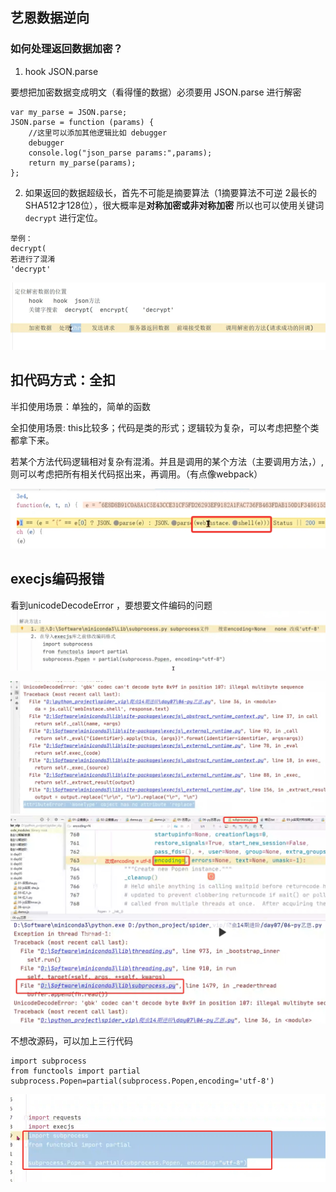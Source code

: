 ## 艺恩数据逆向 


### 如何处理返回数据加密？

1. hook JSON.parse

要想把加密数据变成明文（看得懂的数据）必须要用 JSON.parse 进行解密
```angular2html
var my_parse = JSON.parse;
JSON.parse = function (params) {
    //这里可以添加其他逻辑比如 debugger
    debugger
    console.log("json_parse params:",params);
    return my_parse(params);
};
```

2. 如果返回的数据超级长，首先不可能是摘要算法（1摘要算法不可逆 2最长的SHA512才128位），很大概率是**对称加密或非对称加密** 
所以也可以使用关键词 `decrypt` 进行定位。
```angular2html
举例：
decrypt(
若进行了混淆
'decrypt'
```
![img.png](img.png)


## 扣代码方式：全扣

半扣使用场景：单独的，简单的函数

全扣使用场景: this比较多；代码是类的形式；逻辑较为复杂，可以考虑把整个类都拿下来。

若某个方法代码逻辑相对复杂有混淆。并且是调用的某个方法（主要调用方法，）,则可以考虑把所有相关代码抠出来，再调用。（有点像webpack）

![img_1.png](img_1.png)


## execjs编码报错 

看到unicodeDecodeError ，要想要文件编码的问题
![img_6.png](img_6.png)

![img_2.png](img_2.png)
![img_3.png](img_3.png)

不想改源码，可以加上三行代码

```
import subprocess
from functools import partial
subprocess.Popen=partial(subprocess.Popen,encoding='utf-8')
```

![img_5.png](img_5.png)



